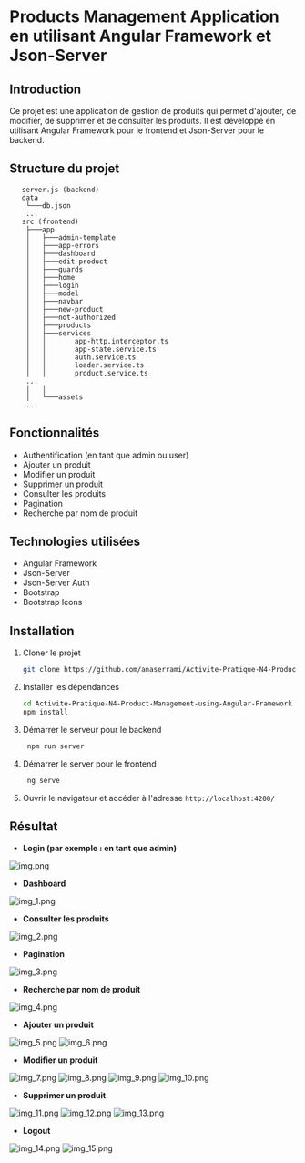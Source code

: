 # Products Management Application en utilisant Angular Framework et Json-Server

## Introduction

Ce projet est une application de gestion de produits qui permet d'ajouter, de modifier, de supprimer et de consulter les produits. Il est développé en utilisant Angular Framework pour le frontend et Json-Server pour le backend.

## Structure du projet

```
   server.js (backend)
   data
    └───db.json
    ...
   src (frontend)
    ├───app
    │   ├───admin-template
    │   ├───app-errors
    │   ├───dashboard
    │   ├───edit-product
    │   ├───guards
    │   ├───home
    │   ├───login
    │   ├───model
    │   ├───navbar
    │   ├───new-product
    │   ├───not-authorized
    │   ├───products
    │   ├───services
    │   │       app-http.interceptor.ts
    │   │       app-state.service.ts
    │   │       auth.service.ts
    │   │       loader.service.ts
    │   │       product.service.ts
    ...
    │   │          
    │   └───assets
    ...        
```

## Fonctionnalités

- Authentification (en tant que admin ou user)
- Ajouter un produit
- Modifier un produit
- Supprimer un produit
- Consulter les produits
- Pagination
- Recherche par nom de produit

## Technologies utilisées

- Angular Framework
- Json-Server
- Json-Server Auth
- Bootstrap
- Bootstrap Icons

## Installation

1. Cloner le projet

   ```bash
   git clone https://github.com/anaserrami/Activite-Pratique-N4-Product-Management-using-Angular-Framework.git
    ```
2. Installer les dépendances

   ```bash
   cd Activite-Pratique-N4-Product-Management-using-Angular-Framework
   npm install
   ```
   
3. Démarrer le serveur pour le backend

   ```bash
    npm run server
    ```
   
4. Démarrer le server pour le frontend

   ```bash
    ng serve
    ```
   
5. Ouvrir le navigateur et accéder à l'adresse `http://localhost:4200/`

## Résultat

- **Login (par exemple : en tant que admin)**

![img.png](src/assets/img.png)

- **Dashboard**

![img_1.png](src/assets/img_1.png)

- **Consulter les produits**

![img_2.png](src/assets/img_2.png)

- **Pagination**

![img_3.png](src/assets/img_3.png)

- **Recherche par nom de produit**

![img_4.png](src/assets/img_4.png)

- **Ajouter un produit**

![img_5.png](src/assets/img_5.png)
![img_6.png](src/assets/img_6.png)

- **Modifier un produit**

![img_7.png](src/assets/img_7.png)
![img_8.png](src/assets/img_8.png)
![img_9.png](src/assets/img_9.png)
![img_10.png](src/assets/img_10.png)

- **Supprimer un produit**

![img_11.png](src/assets/img_11.png)
![img_12.png](src/assets/img_12.png)
![img_13.png](src/assets/img_13.png)

- **Logout**

![img_14.png](src/assets/img_14.png)
![img_15.png](src/assets/img_15.png)
